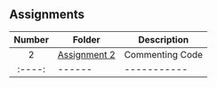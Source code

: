 ## Assignments

| Number | Folder | Description |
| :----: | ------ | ----------- |
|    2    |   [Assignment 2](https://github.com/StephenPuthenpurackal/3013-ALG-Puthenpurackal/tree/master/Assignments/02-CommentedCode)     |     Commenting Code        |
| :----: | ------ | ----------- |
